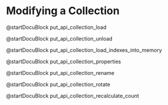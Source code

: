 Modifying a Collection
======================

<!-- js/actions/api-collection.js -->
@startDocuBlock put_api_collection_load

<!-- js/actions/api-collection.js -->
@startDocuBlock put_api_collection_unload

<!-- js/actions/api-collection.js -->
@startDocuBlock put_api_collection_load_indexes_into_memory

<!-- js/actions/api-collection.js -->
@startDocuBlock put_api_collection_properties

<!-- js/actions/api-collection.js -->
@startDocuBlock put_api_collection_rename

<!-- js/actions/api-collection.js -->
@startDocuBlock put_api_collection_rotate

<!-- js/actions/api-collection.js -->
@startDocuBlock put_api_collection_recalculate_count
